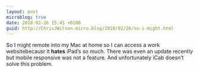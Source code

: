 ```yaml
---
layout: post
microblog: true
date: 2018-02-26 15:45 +0100
guid: http://ChrisJWilson.micro.blog/2018/02/26/so-i-might.html
---
```

So I might remote into my Mac at home so I can access a work websitebecausr it **hates** iPad’s so much. There was even an update recently but mobile responsive was not a feature. And unfortunately iCab doesn’t solve this problem. 
